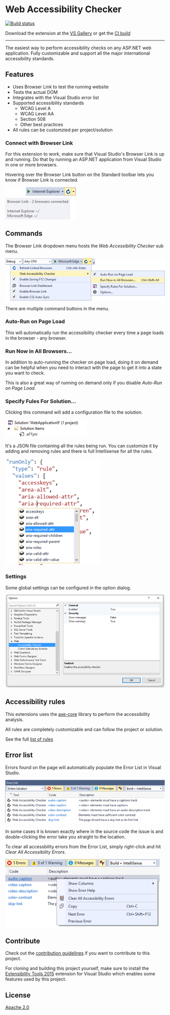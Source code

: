 # Web Accessibility Checker

[![Build status](https://ci.appveyor.com/api/projects/status/q0xapaawd7mfxfby?svg=true)](https://ci.appveyor.com/project/madskristensen/webaccessibilitychecker)

Download the extension at the
[VS Gallery](https://visualstudiogallery.msdn.microsoft.com/3aabefab-1681-4fea-8f95-6a62e2f0f1ec)
or get the
[CI build](http://vsixgallery.com/extension/25a79d25-0fff-4748-afaa-3a67ed116bc9/)

------------------------------------------

The easiest way to perform accessibility checks
on any ASP.NET web application. Fully customizable
and support all the major international accessibility standards.

## Features

- Uses Browser Link to test the running website
- Tests the actual DOM
- Integrates with the Visual Studio error list
- Supported accessibility standards
  - WCAG Level A
  - WCAG Level AA
  - Section 508
  - Other best practices
- All rules can be customzied per project/solution

### Connect with Browser Link

For this extension to work, make sure that Visual Studio's
Browser Link is up and running. Do that by running an
ASP.NET application from Visual Studio in one or more
browsers.

Hovering over the Browser Link button on the Standard
toolbar lets you know if Browser Link is connected.

![Browser Link Tooltip](art/browser-link-tooltip.png)

## Commands
The Browser Link dropdown menu hosts the _Web Accessibility Checker_
sub menu.

![Dropdown menu](art/dropdown-menu.png)

There are multiple command buttons in the menu.

### Auto-Run on Page Load
This will automatically run the accessibility checker every
time a page loads in the browser - any browser.

### Run Now in All Browsers...
In addition to auto-running the checker on page load, doing it
on demand can be helpful when you need to interact with the
page to get it into a state you want to check.

This is also a great way of running on demand only if you disable
_Auto-Run on Page Load_.

### Specify Fules For Solution...
Clicking this command will add a configuration file to the
solution.

![a11y config file](art/config-file.png)

It's a JSON file containing all the rules being run. You can
customize it by adding and removing rules and there is full
Intellisense for all the rules.

![Config Intellisense](art/config-intellisense.png)

### Settings
Some global settings can be configured in the option dialog.

![Options dialog](art/options.png)

## Accessibility rules
This extensions uses the [axe-core](https://github.com/dequelabs/axe-core)
library to perform the accessibility analysis.

All rules are completely customizable and can follow the
project or solution. 

See the full 
[list of rules](https://dequeuniversity.com/rules/axe/1.1)

## Error list
Errors found on the page will automatically populate the
Error List in Visual Studio.

![Error List integration](art/error-list.png)

In some cases it is known exactly where in the source code
the issue is and double-clicking the error take you straight
to the location.

To clear all accessbility errors from the Error List, simply
right-click and hit _Clear All Accessibility Errors_.

![Error List context menu](art/error-list-context-menu.png)

## Contribute
Check out the [contribution guidelines](.github/CONTRIBUTING.md)
if you want to contribute to this project.

For cloning and building this project yourself, make sure 
to install the
[Extensibility Tools 2015](https://visualstudiogallery.msdn.microsoft.com/ab39a092-1343-46e2-b0f1-6a3f91155aa6)
extension for Visual Studio which enables some features
used by this project.

## License
[Apache 2.0](LICENSE) 